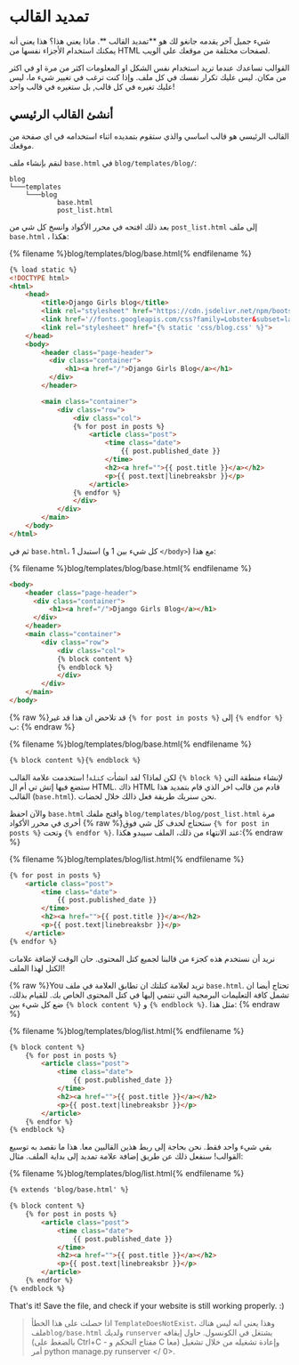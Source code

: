 # تمديد القالب

شيء جميل آخر يقدمه جانغو لك هو **تمديد القالب **. ماذا يعني هذا؟ هذا يعني أنه يمكنك استخدام الأجزاء نفسها من HTML لصفحات مختلفة من موقعك على الويب.

القوالب تساعدك عندما تريد استخدام نفس الشكل او المعلومات اكثر من مرة او في اكثر من مكان. ليس عليك تكرار نفسك في كل ملف. وإذا كنت ترغب في تغيير شيء ما، ليس عليك تغيره في كل قالب, بل ستغيره في قالب واحد!

## أنشئ القالب الرئيسي

القالب الرئيسي هو قالب اساسي والذي ستقوم بتمديده اثناء استخدامه في اي صفحة من موقعك.

لنقم بإنشاء ملف `base.html` في `blog/templates/blog/`:

    blog
    └───templates
        └───blog
                base.html
                post_list.html
    

بعد ذلك افتحه في محرر الأكواد وانسخ كل شي من `post_list.html` إلى ملف `base.html` ، هكذا:

{% filename %}blog/templates/blog/base.html{% endfilename %}

```html
{% load static %}
<!DOCTYPE html>
<html>
    <head>
        <title>Django Girls blog</title>
        <link rel="stylesheet" href="https://cdn.jsdelivr.net/npm/bootstrap@4.5.3/dist/css/bootstrap.min.css" integrity="sha384-TX8t27EcRE3e/ihU7zmQxVncDAy5uIKz4rEkgIXeMed4M0jlfIDPvg6uqKI2xXr2" crossorigin="anonymous">
        <link href='//fonts.googleapis.com/css?family=Lobster&subset=latin,latin-ext' rel='stylesheet' type='text/css'>
        <link rel="stylesheet" href="{% static 'css/blog.css' %}">
    </head>
    <body>
        <header class="page-header">
          <div class="container">
              <h1><a href="/">Django Girls Blog</a></h1>
          </div>
        </header>

        <main class="container">
            <div class="row">
                <div class="col">
                {% for post in posts %}
                    <article class="post">
                        <time class="date">
                            {{ post.published_date }}
                        </time>
                        <h2><a href="">{{ post.title }}</a></h2>
                        <p>{{ post.text|linebreaksbr }}</p>
                    </article>
                {% endfor %}
                </div>
            </div>
        </main>
    </body>
</html>
```

ثم في `base.html`، استبدل 1 (كل شيء بين 1 و `</body>`) مع هذا:

{% filename %}blog/templates/blog/base.html{% endfilename %}

```html
<body>
    <header class="page-header">
      <div class="container">
          <h1><a href="/">Django Girls Blog</a></h1>
      </div>
    </header>
    <main class="container">
        <div class="row">
            <div class="col">
            {% block content %}
            {% endblock %}
            </div>
        </div>
    </main>
</body>
```

{% raw %}قد تلاحض ان هذا قد غير `{% for post in posts %}` إلى `{% endfor %}` ب: {% endraw %}

{% filename %}blog/templates/blog/base.html{% endfilename %}

```html
{% block content %}{% endblock %}
```

لكن لماذا؟ لقد انشأت `كتلة`! استخدمت علامة القالب `{% block %}` لإنشاء منطقة التي ستضع فيها إتش تي أم ال HTML. ذاك HTML قادم من قالب اخر الذي قام بتمديد هذا القالب (`base.html`). نحن سنريك طريقة فعل ذالك خلال لحضات.

والآن احفظ `base.html` وافتح ملفك `blog/templates/blog/post_list.html` مرة أخرى في محرر الأكواد {% raw %}ستحتاج لحدف كل شي فوق `{% for post in posts %}` وتحت `{% endfor %}`. عند الانتهاء من ذلك، الملف سيبدو هكذا:{% endraw %}

{% filename %}blog/templates/blog/list.html{% endfilename %}

```html
{% for post in posts %}
    <article class="post">
        <time class="date">
            {{ post.published_date }}
        </time>
        <h2><a href="">{{ post.title }}</a></h2>
        <p>{{ post.text|linebreaksbr }}</p>
    </article>
{% endfor %}
```

نريد أن نستخدم هذه كجزء من قالبنا لجميع كتل المحتوى. حان الوقت لإضافة علامات الكتل لهذا الملف!

{% raw %}You تريد لعلامة كتلتك ان تطابق العلامة في ملف `base.html`. تحتاج أيضا ان تشمل كافة التعليمات البرمجية التي تنتمي إليها في كتل المحتوى الخاص بك. للقيام بذلك، ضع كل شيء بين `{% block content %}` و `{% endblock %}`. مثل هذا: {% endraw %}

{% filename %}blog/templates/blog/list.html{% endfilename %}

```html
{% block content %}
    {% for post in posts %}
        <article class="post">
            <time class="date">
                {{ post.published_date }}
            </time>
            <h2><a href="">{{ post.title }}</a></h2>
            <p>{{ post.text|linebreaksbr }}</p>
        </article>
    {% endfor %}
{% endblock %}
```

بقي شيء واحد فقط. نحن بحاجة إلى ربط هذين القالبين معا. هذا ما نقصد به توسيع القوالب! سنفعل ذلك عن طريق إضافة علامة تمديد إلى بداية الملف. مثال:

{% filename %}blog/templates/blog/list.html{% endfilename %}

```html
{% extends 'blog/base.html' %}

{% block content %}
    {% for post in posts %}
        <article class="post">
            <time class="date">
                {{ post.published_date }}
            </time>
            <h2><a href="">{{ post.title }}</a></h2>
            <p>{{ post.text|linebreaksbr }}</p>
        </article>
    {% endfor %}
{% endblock %}
```

That's it! Save the file, and check if your website is still working properly. :)

> اذا حصلت على هذا الخطأ `TemplateDoesNotExist`، وهذا يعني انه ليس هناك ملف`blog/base.html` ولديك `runserver` يشتغل في الكونسول. حاول إيقافه (بالضغط على Ctrl+C - مفتاح التحكم و C معا) وإعادة تشغيله من خلال تشغيل أمر  python manage.py runserver </ 0>.</p>
</blockquote>